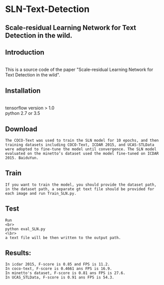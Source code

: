 # SLN-Text-Detection

## Scale-residual Learning Network for Text Detection in the wild.


## Introduction

<br>
This is a source code of the paper "Scale-residual Learning Network for Text Detection in the wild".
<br>

## Installation
<br>
    tensorflow version > 1.0
<br>
    python 2.7 or 3.5 
<br>

## Download
    The COCO-Text was used to train the SLN model for 10 epochs, and then training datasets including COCO-Text, ICDAR 2015, and UCAS-STLData were adopted to fine-tune the model until convergence. The SLN model evaluated on the minetto’s dataset used the model fine-tuned on ICDAR 2015. BaiduYun.
    
## Train
    If you want to train the model, you should provide the dataset path, in the dataset path, a separate gt text file should be provided for each image and run Train_SLN.py.
    
## Test
    Run 
    <br>
    python eval_SLN.py 
    <\br>
    a text file will be then written to the output path.

## Results:
    In icdar 2015, F-score is 0.85 and FPS is 11.2. 
    In coco-text, F-score is 0.4661 ans FPS is 16.9. 
    In minetto's dataset, F-score is 0.81 ans FPS is 27.6.
    In UCAS_STLData, F-score is 0.91 ans FPS is 54.3.
    
    



